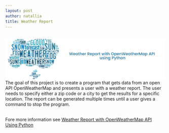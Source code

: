```yaml
---
layout: post
author: natallia
title: Weather Report 
---
```

<br>
<img src ="images/weathertrans.png"><br>  
The goal of this project is to create a program that gets data from an open API OpenWeatherMap and presents a user with a weather report. The user needs to specify either a zip code or a city to get the results for a specific location. The report can be generated multiple times until a user gives a command to stop the program.<br>
<br>

Fore more information see [Weather Report with OpenWeatherMap API Using Python](https://github.com/natacasey/Weather_Report_with_OpenWeatherMap_Using_Python)
<br>

